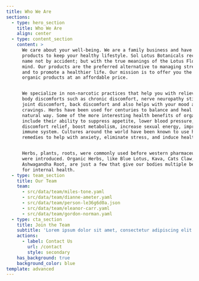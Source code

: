 ```yaml
---
title: Who We Are
sections:
  - type: hero_section
    title: Who We Are
    align: center
  - type: content_section
    content: >
      We care about your well-being. We are a family business and have organic
      products to keep your healthy lifestyle. Sol Lotus Botanicals received the
      name not by accident; but with the true meanings of the Lotus Flower in
      mind. Our products are the preferred alternative to managing stress, pain,
      and to promote a healthier life. Our mission is to offer you the best
      organic products at an affordable price.


      We specialize in non-narcotic practices that help you with relieving many
      body discomforts such as chronic discomfort, nerve neuropathy stings,
      joint discomfort, back discomfort and also helps with your mood and
      cravings. Herbs have been used for centuries to balance and heal in a
      natural way. Some of the more interesting health benefits of organic herbs
      include their ability to suppress appetite, lower blood pressure, bodily
      discomfort relief, boost metabolism, increase sexual energy, improve the
      immune system. Cultures around the world have been known to use herbal
      remedies to help with anxiety, eliminate stress, and induce healthy sleep.


      Herbs, plants, roots, were commonly used before western pharmaceuticals
      were introduced. Organic Herbs, like Blue Lotus, Kava, Cats Claw,
      Ashwagandha Root, are just a few that give our bodies multiple benefits
      for internal health.
  - type: team_section
    title: Our Team
    team:
      - src/data/team/miles-tone.yaml
      - src/data/team/dianne-ameter.yaml
      - src/data/team/person-le36g6d0a.json
      - src/data/team/eleanor-carr.yaml
      - src/data/team/gordon-norman.yaml
  - type: cta_section
    title: Join the Team
    subtitle: 'Lorem ipsum dolor sit amet, consectetur adipiscing elit.'
    actions:
      - label: Contact Us
        url: /contact
        style: secondary
    has_background: true
    background_color: blue
template: advanced
---
```

